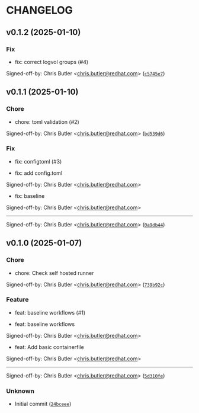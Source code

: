 # CHANGELOG

## v0.1.2 (2025-01-10)

### Fix

* fix: correct logvol groups (#4)

Signed-off-by: Chris Butler &lt;chris.butler@redhat.com&gt; ([`c5745e7`](https://github.com/butler54/bootc-homelab-rhel/commit/c5745e72a82ac213247045fc1f9dfc17ed1547d2))

## v0.1.1 (2025-01-10)

### Chore

* chore: toml validation (#2)

Signed-off-by: Chris Butler &lt;chris.butler@redhat.com&gt; ([`bd539d6`](https://github.com/butler54/bootc-homelab-rhel/commit/bd539d6e99fdba08707b98a1d880452ea24ea54a))

### Fix

* fix: configtoml (#3)

* fix: add config.toml

Signed-off-by: Chris Butler &lt;chris.butler@redhat.com&gt;

* fix: baseline

Signed-off-by: Chris Butler &lt;chris.butler@redhat.com&gt;

---------

Signed-off-by: Chris Butler &lt;chris.butler@redhat.com&gt; ([`0a9db44`](https://github.com/butler54/bootc-homelab-rhel/commit/0a9db44e62ae87986a67bf25d9b2195bc46fbcae))

## v0.1.0 (2025-01-07)

### Chore

* chore: Check self hosted runner

Signed-off-by: Chris Butler &lt;chris.butler@redhat.com&gt; ([`739b92c`](https://github.com/butler54/bootc-homelab-rhel/commit/739b92c9cef83d261f7c517be7f598d70efc7d2e))

### Feature

* feat: baseline workflows (#1)

* feat: baseline workflows

Signed-off-by: Chris Butler &lt;chris.butler@redhat.com&gt;

* feat: Add basic containerfile

Signed-off-by: Chris Butler &lt;chris.butler@redhat.com&gt;

---------

Signed-off-by: Chris Butler &lt;chris.butler@redhat.com&gt; ([`5d310fe`](https://github.com/butler54/bootc-homelab-rhel/commit/5d310fed5e32f1706599e76f8f6182d367a35871))

### Unknown

* Initial commit ([`24bceee`](https://github.com/butler54/bootc-homelab-rhel/commit/24bceee495505afe6e9b0f041ce4c93cfef60e12))
